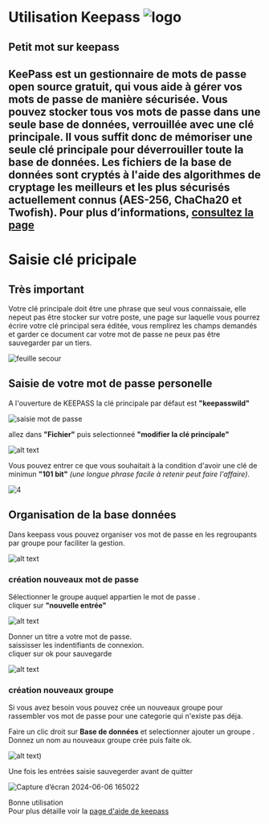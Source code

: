 # **Utilisation Keepass** ![logo](https://www.thesmbguide.com/images/keepass-password-safe-420x320-20190220.png)

## Petit mot sur keepass 

KeePass est un gestionnaire de mots de passe open source gratuit, qui vous aide à gérer vos mots de passe de manière sécurisée. Vous pouvez stocker tous vos mots de passe dans une seule base de données, verrouillée avec une clé principale. Il vous suffit donc de mémoriser une seule clé principale pour déverrouiller toute la base de données. Les fichiers de la base de données sont cryptés à l'aide des algorithmes de cryptage les meilleurs et les plus sécurisés actuellement connus (AES-256, ChaCha20 et Twofish). Pour plus d’informations, [consultez la page](https://keepass.info/features.html)
----------


# **Saisie clé pricipale**

## **Très important**
   

Votre clé principale doit être une phrase que seul vous connaissaie, elle nepeut pas être stocker sur votre poste, une page sur laquelle vous pourrez écrire votre clé principal sera éditée, vous remplirez les champs demandés et garder ce document car votre mot de passe ne peux pas être sauvegarder par un tiers.

![feuille secour](https://github.com/damdupre/keepass/blob/notice-utilisateur/screenshot%20keepass/feuille%20secour.png?raw=true)


## **Saisie de votre mot de passe personelle**
A l'ouverture de KEEPASS la clé principale par défaut est **"keepasswild"**


![saisie mot de passe](https://github.com/damdupre/keepass/blob/notice-utilisateur/screenshot%20keepass/saisie%20mot%20de%20passe.png?raw=true)



allez dans **"Fichier"** puis selectionneé **"modifier la clé principale"**

![alt text](https://github.com/damdupre/keepass/blob/notice-utilisateur/screenshot%20keepass/image-4.png?raw=true)

Vous pouvez entrer ce que vous souhaitait à la condition d'avoir une clé de minimun **"101 bit"** *(une longue phrase facile à retenir peut faire l'affaire)*.


![4](https://github.com/damdupre/keepass/blob/notice-utilisateur/screenshot%20keepass/3.png?raw=true)


## **Organisation de la base données**

Dans keepass vous pouvez organiser vos mot de passe en les regroupants par groupe pour faciliter la gestion.

![alt text](https://github.com/damdupre/keepass/blob/notice-utilisateur/screenshot%20keepass/image-5.png?raw=true)


### **création nouveaux mot de passe**
Sélectionner le groupe auquel appartien le mot de passe .  
cliquer sur **"nouvelle entrée"**

![alt text](https://github.com/damdupre/keepass/blob/notice-utilisateur/screenshot%20keepass/image-7.png?raw=true)

Donner un titre a votre mot de passe.  
saississer les indentifiants de connexion.   
cliquer sur ok pour sauvegarde

![alt text](https://github.com/damdupre/keepass/blob/notice-utilisateur/screenshot%20keepass/saisie%20mdp.png?raw=true)

### **création nouveaux groupe**
Si vous avez besoin vous pouvez crée un nouveaux groupe pour rassembler vos mot de passe pour une categorie qui n'existe pas déja.

Faire un clic droit sur  **Base de données** et selectionner ajouter un groupe .
Donnez un nom au nouveaux groupe crée puis faite ok.

![alt text](https://github.com/damdupre/keepass/blob/notice-utilisateur/screenshot%20keepass/4.png?raw=true))

Une fois les entrées saisie sauvegerder avant de quitter  

![Capture d’écran 2024-06-06 165022](https://github.com/damdupre/keepass/assets/169659054/3b8cc57e-87f0-4743-bb83-fab45a04b8d5)


Bonne utilisation  
Pour plus détaille voir la [page d'aide de keepass](https://keepass.info/help/base/firststeps.html)


